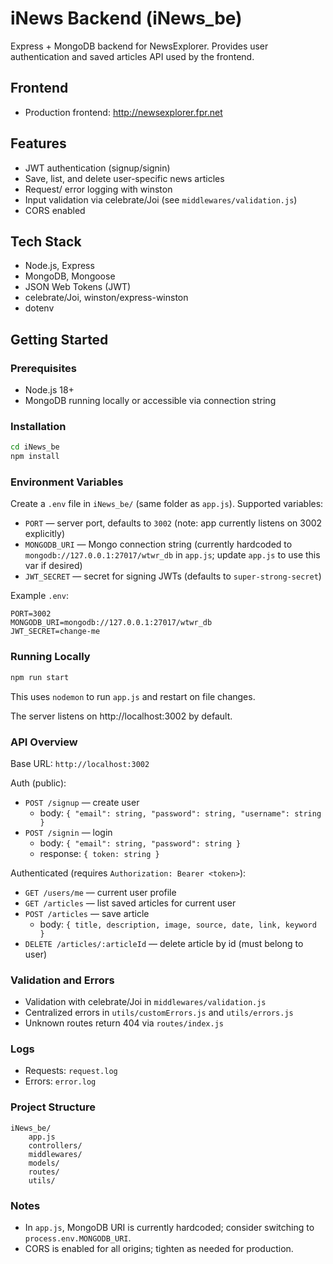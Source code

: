 # iNews Backend (iNews_be)

Express + MongoDB backend for NewsExplorer. Provides user authentication and saved articles API used by the frontend.

## Frontend

- Production frontend: http://newsexplorer.fpr.net

## Features

- JWT authentication (signup/signin)
- Save, list, and delete user-specific news articles
- Request/ error logging with winston
- Input validation via celebrate/Joi (see `middlewares/validation.js`)
- CORS enabled

## Tech Stack

- Node.js, Express
- MongoDB, Mongoose
- JSON Web Tokens (JWT)
- celebrate/Joi, winston/express-winston
- dotenv

## Getting Started

### Prerequisites

- Node.js 18+
- MongoDB running locally or accessible via connection string

### Installation

```bash
cd iNews_be
npm install
```

### Environment Variables

Create a `.env` file in `iNews_be/` (same folder as `app.js`). Supported variables:

- `PORT` — server port, defaults to `3002` (note: app currently listens on 3002 explicitly)
- `MONGODB_URI` — Mongo connection string (currently hardcoded to `mongodb://127.0.0.1:27017/wtwr_db` in `app.js`; update `app.js` to use this var if desired)
- `JWT_SECRET` — secret for signing JWTs (defaults to `super-strong-secret`)

Example `.env`:

```env
PORT=3002
MONGODB_URI=mongodb://127.0.0.1:27017/wtwr_db
JWT_SECRET=change-me
```

### Running Locally

```bash
npm run start
```

This uses `nodemon` to run `app.js` and restart on file changes.

The server listens on http://localhost:3002 by default.

### API Overview

Base URL: `http://localhost:3002`

Auth (public):

- `POST /signup` — create user
  - body: `{ "email": string, "password": string, "username": string }`
- `POST /signin` — login
  - body: `{ "email": string, "password": string }`
  - response: `{ token: string }`

Authenticated (requires `Authorization: Bearer <token>`):

- `GET /users/me` — current user profile
- `GET /articles` — list saved articles for current user
- `POST /articles` — save article
  - body: `{ title, description, image, source, date, link, keyword }`
- `DELETE /articles/:articleId` — delete article by id (must belong to user)

### Validation and Errors

- Validation with celebrate/Joi in `middlewares/validation.js`
- Centralized errors in `utils/customErrors.js` and `utils/errors.js`
- Unknown routes return 404 via `routes/index.js`

### Logs

- Requests: `request.log`
- Errors: `error.log`

### Project Structure

```
iNews_be/
	app.js
	controllers/
	middlewares/
	models/
	routes/
	utils/
```

### Notes

- In `app.js`, MongoDB URI is currently hardcoded; consider switching to `process.env.MONGODB_URI`.
- CORS is enabled for all origins; tighten as needed for production.
